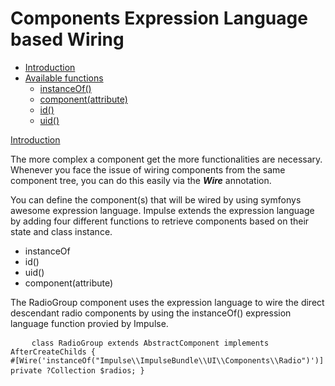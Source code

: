 <h1 class="doc-title">Components Expression Language based Wiring</h1>

- [Introduction](#introduction)
- [Available functions](#available-functions)
	- [instanceOf()](#instanceOf)
    - [component(attribute)](#componentAttribute)
    - [id()](#id)
    - [uid()](#uid)

<a href="#introduction">Introduction</a>

The more complex a component get the more functionalities are necessary. Whenever you face the issue of wiring components from the same component tree, you can do this easily via the **_Wire_** annotation. 

You can define the component(s) that will be wired by using symfonys awesome expression language. Impulse extends the expression language by adding four different functions to retrieve components based on their state and class instance.

- instanceOf
- id()
- uid()
- component(attribute)

The RadioGroup component uses the expression language to wire the direct descendant radio components by using the instanceOf() expression language function provied by Impulse. 

<div class="code-header">
	<div class="container-fluid">
		<div class="row">
          <div class="button red"></div>
          <div class="button yellow"></div>
          <div class="button green"></div>
        </div>
    </div>
</div>
<pre class="code-white line-numbers language-markup">
	<code class="imp-code language-markup"><?php
namespace Impulse\ImpulseBundle\UI\Components;
use Impulse\ImpulseBundle\Annotations\Wire;
use Impulse\ImpulseBundle\Components\AfterCreateChilds;
use Impulse\ImpulseBundle\Events\Events;
use Tightenco\Collect\Support\Collection;

class RadioGroup extends AbstractComponent implements AfterCreateChilds
{
	#[Wire('instanceOf("Impulse\\\\ImpulseBundle\\\\UI\\\\Components\\\\Radio")')]
    private ?Collection $radios;
}</code>
</pre>
